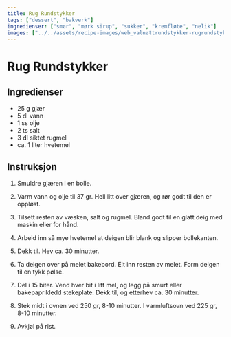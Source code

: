 ```yaml
---
title: Rug Rundstykker
tags: ["dessert", "bakverk"]
ingredienser: ["smør", "mørk sirup", "sukker", "kremfløte", "nelik"]
images: ["../../assets/recipe-images/web_valnøttrundstykker-rugrundstykker.jpg"]
---
```


# Rug Rundstykker

## Ingredienser

- 25 g gjær
- 5 dl vann
- 1 ss olje
- 2 ts salt
- 3 dl siktet rugmel
- ca. 1 liter hvetemel

## Instruksjon

1. Smuldre gjæren i en bolle.

2. Varm vann og olje til 37 gr. Hell litt over gjæren, og rør godt til den er oppløst.

3. Tilsett resten av væsken, salt og rugmel. Bland godt til en glatt deig med maskin eller for hånd.

4. Arbeid inn så mye hvetemel at deigen blir blank og slipper bollekanten.

5. Dekk til. Hev ca. 30 minutter.

6. Ta deigen over på melet bakebord. Elt inn resten av melet. Form deigen til en tykk pølse.

7. Del i 15 biter. Vend hver bit i litt mel, og legg på smurt eller bakepaprikledd stekeplate. Dekk til, og etterhev ca. 30 minutter.

8. Stek midt i ovnen ved 250 gr, 8-10 minutter. I varmluftsovn ved 225 gr, 8-10 minutter.

9. Avkjøl på rist.
